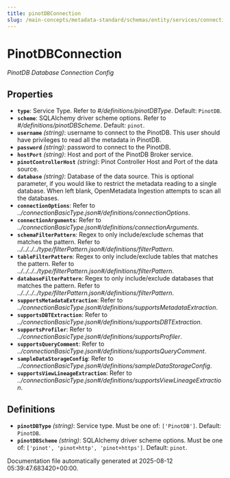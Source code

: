 ```yaml
---
title: pinotDBConnection
slug: /main-concepts/metadata-standard/schemas/entity/services/connections/database/pinotdbconnection
---
```


# PinotDBConnection

*PinotDB Database Connection Config*

## Properties

- **`type`**: Service Type. Refer to *#/definitions/pinotDBType*. Default: `PinotDB`.
- **`scheme`**: SQLAlchemy driver scheme options. Refer to *#/definitions/pinotDBScheme*. Default: `pinot`.
- **`username`** *(string)*: username to connect to the PinotDB. This user should have privileges to read all the metadata in PinotDB.
- **`password`** *(string)*: password to connect to the PinotDB.
- **`hostPort`** *(string)*: Host and port of the PinotDB Broker service.
- **`pinotControllerHost`** *(string)*: Pinot Controller Host and Port of the data source.
- **`database`** *(string)*: Database of the data source. This is optional parameter, if you would like to restrict the metadata reading to a single database. When left blank, OpenMetadata Ingestion attempts to scan all the databases.
- **`connectionOptions`**: Refer to *../connectionBasicType.json#/definitions/connectionOptions*.
- **`connectionArguments`**: Refer to *../connectionBasicType.json#/definitions/connectionArguments*.
- **`schemaFilterPattern`**: Regex to only include/exclude schemas that matches the pattern. Refer to *../../../../type/filterPattern.json#/definitions/filterPattern*.
- **`tableFilterPattern`**: Regex to only include/exclude tables that matches the pattern. Refer to *../../../../type/filterPattern.json#/definitions/filterPattern*.
- **`databaseFilterPattern`**: Regex to only include/exclude databases that matches the pattern. Refer to *../../../../type/filterPattern.json#/definitions/filterPattern*.
- **`supportsMetadataExtraction`**: Refer to *../connectionBasicType.json#/definitions/supportsMetadataExtraction*.
- **`supportsDBTExtraction`**: Refer to *../connectionBasicType.json#/definitions/supportsDBTExtraction*.
- **`supportsProfiler`**: Refer to *../connectionBasicType.json#/definitions/supportsProfiler*.
- **`supportsQueryComment`**: Refer to *../connectionBasicType.json#/definitions/supportsQueryComment*.
- **`sampleDataStorageConfig`**: Refer to *../connectionBasicType.json#/definitions/sampleDataStorageConfig*.
- **`supportsViewLineageExtraction`**: Refer to *../connectionBasicType.json#/definitions/supportsViewLineageExtraction*.
## Definitions

- **`pinotDBType`** *(string)*: Service type. Must be one of: `['PinotDB']`. Default: `PinotDB`.
- **`pinotDBScheme`** *(string)*: SQLAlchemy driver scheme options. Must be one of: `['pinot', 'pinot+http', 'pinot+https']`. Default: `pinot`.


Documentation file automatically generated at 2025-08-12 05:39:47.683420+00:00.
